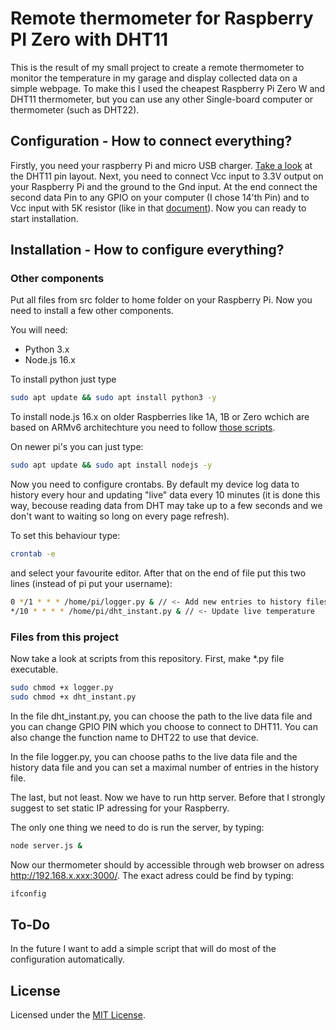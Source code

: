 # Remote thermometer for Raspberry PI Zero with DHT11

This is the result of my small project to create a remote thermometer to monitor the temperature in my garage and display collected data on a simple webpage. To make this I used the cheapest Raspberry Pi Zero W and DHT11 thermometer, but you can use any other Single-board computer or thermometer (such as DHT22).

## Configuration - How to connect everything?

Firstly, you need your raspberry Pi and micro USB charger. [Take a look](https://components101.com/sensors/dht11-temperature-sensor) at the DHT11 pin layout. Next, you need to connect Vcc input to 3.3V output on your Raspberry Pi and the ground to the Gnd input. At the end connect the second data Pin to any GPIO on your computer (I chose 14'th Pin) and to Vcc input with 5K resistor (like in that [document](https://www.mouser.com/datasheet/2/758/DHT11-Technical-Data-Sheet-Translated-Version-1143054.pdf])). Now you can ready to start installation.

## Installation - How to configure everything?

### Other components

Put all files from src folder to home folder on your Raspberry Pi. Now you need to install a few other components.

You will need:

- Python 3.x
- Node.js 16.x

To install python just type

```bash
sudo apt update && sudo apt install python3 -y
```

To install node.js 16.x on older Raspberries like 1A, 1B or Zero wchich are based on ARMv6 architechture you need to follow [those scripts](https://github.com/sdesalas/node-pi-zero).

On newer pi's you can just type:

```bash
sudo apt update && sudo apt install nodejs -y
```

Now you need to configure crontabs. By default my device log data to history every hour and updating "live" data every 10 minutes (it is done this way, becouse reading data from DHT may take up to a few seconds and we don't want to waiting so long on every page refresh).

To set this behaviour type:

```bash
crontab -e 
```

and select your favourite editor. After that on the end of file put this two lines (instead of pi put your username):

```bash
0 */1 * * * /home/pi/logger.py & // <- Add new entries to history files every hour
*/10 * * * * /home/pi/dht_instant.py & // <- Update live temperature
```

### Files from this project

Now take a look at scripts from this repository. First, make *.py file executable.

```bash
sudo chmod +x logger.py
sudo chmod +x dht_instant.py
```

In the file dht_instant.py, you can choose the path to the live data file and you can change GPIO PIN which you choose to connect to DHT11. You can also change the function name to DHT22 to use that device.

In the file logger.py, you can choose paths to the live data file and the history data file and you can set a maximal number of entries in the history file.

The last, but not least. Now we have to run http server. Before that I strongly suggest to set static IP adressing for your Raspberry.

The only one thing we need to do is run the server, by typing:

```bash
node server.js &
```

Now our thermometer should by accessible through web browser on adress http://192.168.x.xxx:3000/.
The exact adress could be find by typing:

```bash
ifconfig
```

## To-Do

In the future I want to add a simple script that will do most of the configuration automatically.

## License

Licensed under the [MIT License](./LICENSE).
